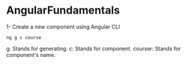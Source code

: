 # AngularFundamentals

1- Create a new component using Angular CLI

`ng g c course` 

g:       Stands for generating. 
c:       Stands for component.
courser: Stands for component's name.